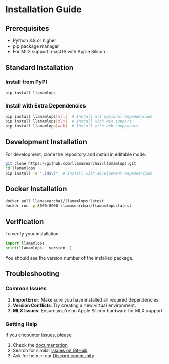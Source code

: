 # Installation Guide

## Prerequisites

- Python 3.8 or higher
- pip package manager
- For MLX support: macOS with Apple Silicon

## Standard Installation

### Install from PyPI

```bash
pip install llamamlops
```

### Install with Extra Dependencies

```bash
pip install llamamlops[all]  # Install all optional dependencies
pip install llamamlops[mlx]  # Install with MLX support
pip install llamamlops[web]  # Install with web components
```

## Development Installation

For development, clone the repository and install in editable mode:

```bash
git clone https://github.com/llamasearchai/llamamlops.git
cd llamamlops
pip install -e ".[dev]"  # Install with development dependencies
```

## Docker Installation

```bash
docker pull llamasearchai/llamamlops:latest
docker run -p 8000:8000 llamasearchai/llamamlops:latest
```

## Verification

To verify your installation:

```python
import llamamlops
print(llamamlops.__version__)
```

You should see the version number of the installed package.

## Troubleshooting

### Common Issues

1. **ImportError**: Make sure you have installed all required dependencies.
2. **Version Conflicts**: Try creating a new virtual environment.
3. **MLX Issues**: Ensure you're on Apple Silicon hardware for MLX support.

### Getting Help

If you encounter issues, please:

1. Check the [documentation](https://llamasearchai.github.io/llamamlops/)
2. Search for similar [issues on GitHub](https://github.com/llamasearchai/llamamlops/issues)
3. Ask for help in our [Discord community](https://discord.gg/llamasearch)

